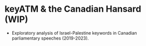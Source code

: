 # keyATM & the Canadian Hansard (WIP)
 - Exploratory analysis of Israel-Palestine keywords in Canadian parliamentary speeches (2019-2023).
